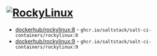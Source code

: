 # [![RockyLinux](https://github.com/saltstack/salt-ci-containers/actions/workflows/rockylinux-containers.yml/badge.svg)](https://github.com/saltstack/salt-ci-containers/actions/workflows/rockylinux-containers.yml)

- [dockerhub/rockylinux:8](https://hub.docker.com/r/_/rockylinux/tags?name=8) - `ghcr.io/saltstack/salt-ci-containers/rockylinux:8`
- [dockerhub/rockylinux:9](https://hub.docker.com/r/_/rockylinux/tags?name=9) - `ghcr.io/saltstack/salt-ci-containers/rockylinux:9`
